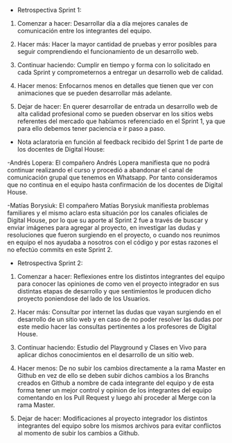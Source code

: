 * Retrospectiva Sprint 1: 

1. Comenzar a hacer:
         Desarrollar día a día mejores canales de comunicación entre los integrantes del equipo.

2. Hacer más:
        Hacer la mayor cantidad de pruebas y error posibles para seguir comprendiendo el funcionamiento de un desarrollo web.

3. Continuar haciendo:
        Cumplir en tiempo y forma con lo solicitado en cada Sprint y comprometernos a entregar un desarrollo web de calidad.
        
4. Hacer menos:
        Enfocarnos menos en detalles que tienen que ver con animaciones que se pueden desarrollar más adelante.

5. Dejar de hacer:
        En querer desarrollar de entrada un desarrollo web de alta calidad profesional como se pueden observar en los sitios webs referentes del mercado que habíamos referenciado en el Sprint 1, ya que para ello debemos tener paciencia e ir paso a paso.


* Nota aclaratoria en función al feedback recibido del Sprint 1 de parte de los docentes de Digital House:

-Andrés Lopera:
        El compañero Andrés Lopera manifiesta que no podrá continuar realizando el curso y procedió a abandonar el canal de comunicación grupal que tenemos en Whatsapp.
        Por tanto consideramos que no continua en el equipo hasta confirmación de los docentes de Digital House.

-Matías Borysiuk:
        El compañero Matías Borysiuk manifiesta problemas familiares y el mismo aclaro esta situación por los canales oficiales de Digital House, por lo que su aporte al Sprint 2 fue a través de buscar y enviar imágenes para agregar al proyecto, en investigar las dudas y resoluciones que fueron surgiendo en el proyecto, o cuando nos reunimos en equipo el nos ayudaba a nosotros con el código y por estas razones el no efectúo commits en este Sprint 2.


* Retrospectiva Sprint 2: 

1. Comenzar a hacer:
         Reflexiones entre los distintos integrantes del equipo para conocer las opiniones de como ven el proyecto integrador en sus distintas etapas de desarrollo y que sentimientos le producen dicho proyecto poniendose del lado de los Usuarios.

2. Hacer más:
        Consultar por internet las dudas que vayan surgiendo en el desarrollo de un sitio web y en caso de no poder resolver las dudas por este medio hacer las consultas pertinentes a los profesores de Digital House.

3. Continuar haciendo:
        Estudio del Playground y Clases en Vivo para aplicar dichos conocimientos en el desarrollo de un sitio web.
        
4. Hacer menos:
        De no subir los cambios directamente a la rama Master en Github en vez de ello se deben subir dichos cambios a los Branchs creados en Github a nombre de cada integrante del equipo y de esta forma tener un mejor control y opinion de los integrantes del equipo comentando en los Pull Request y luego ahí proceder al Merge con la rama Master.

5. Dejar de hacer:
        Modificaciones al proyecto integrador los distintos integrantes del equipo sobre los mismos archivos para evitar conflictos al momento de subir los cambios a Github.
